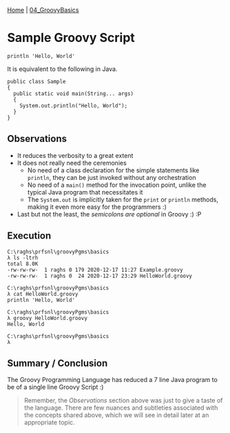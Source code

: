 [Home](../) | [04_GroovyBasics](../04_GroovyBasics)

# Sample Groovy Script

```
println 'Hello, World'
```

It is equivalent to the following in Java.

```
public class Sample
{
  public static void main(String... args)
  {
    System.out.println("Hello, World");
  }
}
```

## Observations

* It reduces the verbosity to a great extent
* It does not really need the ceremonies
   * No need of a class declaration for the simple statements like `println`, they can be just invoked without any orchestration
   * No need of a `main()` method for the invocation point, unlike the typical Java program that necessitates it
   * The `System.out` is implicitly taken for the `print` or `println` methods, making it even more easy for the programmers :)
* Last but not the least, the *semicolons are optional* in Groovy :) :P

## Execution

```
C:\raghs\prfsnl\groovyPgms\basics
λ ls -ltrh
total 8.0K
-rw-rw-rw-  1 raghs 0 179 2020-12-17 11:27 Example.groovy
-rw-rw-rw-  1 raghs 0  24 2020-12-17 23:29 HelloWorld.groovy

C:\raghs\prfsnl\groovyPgms\basics
λ cat HelloWorld.groovy
println 'Hello, World'

C:\raghs\prfsnl\groovyPgms\basics
λ groovy HelloWorld.groovy
Hello, World

C:\raghs\prfsnl\groovyPgms\basics
λ
```

## Summary / Conclusion

 The Groovy Programming Language has reduced a 7 line Java program to be of a single line Groovy Script :)

 > Remember, the *Observations* section above was just to give a taste of the language. There are few nuances and subtleties associated with the concepts shared above, which we will see in detail later at an appropriate topic.
